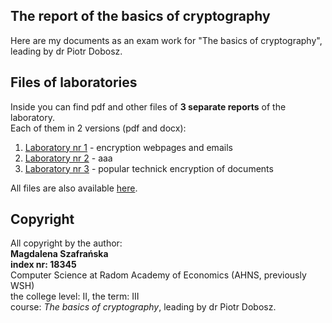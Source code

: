 ## **The report of the basics of cryptography**

Here are my documents as an exam work for "The basics of cryptography",<br />
leading by dr Piotr Dobosz.


## **Files of laboratories**

Inside you can find pdf and other files of **3 separate reports** of the laboratory.<br />
Each of them in 2 versions (pdf and docx):
1. <a href="https://github.com/Yaviena/LAB_Cryptography_Magda_Szafranska_18345_AHNS/blob/c1d5b7cffe08a5c657fef1c4e3d2263b0628caf3/Magda_Szafranska_18345_kryptografia_lab_1.pdf" target="_blank">Laboratory nr 1</a> - encryption webpages and emails
2. <a href="aaa" target="_blank">Laboratory nr 2</a> - aaa
3. <a href="https://github.com/Yaviena/LAB_Cryptography_Magda_Szafranska_18345_AHNS/blob/c1d5b7cffe08a5c657fef1c4e3d2263b0628caf3/Magda_Szafranska_18345_kryptografia_lab_3.pdf" target="_blank">Laboratory nr 3</a> - popular technick encryption of documents

All files are also available <a href="https://github.com/Yaviena/LAB_Cryptography_Magda_Szafranska_18345_AHNS" target="_blank">here</a>.


## **Copyright**

All copyright by the author:<br />
**Magdalena Szafrańska**<br />
**index nr: 18345**<br />
Computer Science at Radom Academy of Economics (AHNS, previously WSH)<br />
the college level: II, the term: III<br />
course: *The basics of cryptography*, leading by dr Piotr Dobosz.
